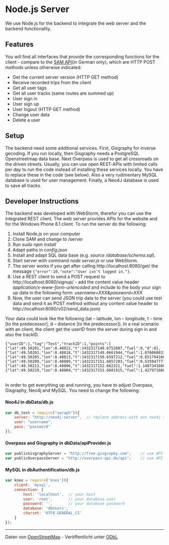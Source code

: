 # Node.js Server

We use Node.js for the backend to integrate the web server and the backend functionality.
## Features
You will find all interfaces that provide the corresponding functions for the client - compare to the [SAM API](../documentation/SAM-API.xlsx)(in German only), which are HTTP POST methods unless otherwise indicated: 

* Get the current server version (HTTP GET method)
* Receive recorded trips from the client
* Get all user tags
* Get all user tracks (same routes are summed up)
* User sign in
* User sign up
* User logout (HTTP GET method)
* Change user data
* Delete a user

## Setup
The backend need some additional services. First, Gisgraphy for inverse gecoding. If you run locally, then Gisgraphy needs a PostgreSQL Openstreetmap data base. Next Overpass is used to get all crossroads on the driven streets. Usually, you can use open REST-APIs with limited calls per day to run the code instead of installing these services locally. You have to replace these in the code (see below). Also a very rudimentary MySQL database is used for user management. Finally, a Neo4J database is used to save all tracks.

## Developer Instructions
The backend was developed with WebStorm, therefor you can use the integrated REST client. The web server provides APIs for the website and for the Windows Phone 8.1 client. To run the server do the following:

1. Install Node.js on your computer
2. Clone SAM and change to /server
3. Run *sudo npm install*
4. Adapt paths in *config.json*
5. Install and adapt SQL data base (e.g. *source <path>/database/schema.sql*).
6. Start server with command *node server.js* or use WebStorm.
7. The server works if you get after calling http://localhost:8080/get/ the message `{"error":10,"note":"User isn't logged in."}`.
8. Use a REST client to send a POST request to http://localhost:8080/signup/ - add the content value header *application/x-www-form-urlencoded* and include to the body your sign up data in the following form: *username=XXX&password=XXX*
9. Now, the user can send JSON trip data to the server (you could use test data and send it as POST method without any content value header to http://localhost:8080/v02/send_data.json)

Your data could look like the following (lat – latitude, lon – longitude, t – time [to the predecessor], d – distance [to the predecessor]). In a real scenario with an client, the client get the userID from the server during sign in and also the trackID.

```
{"userID":1,"tag":"Test","trackID":1,"points":[
{"lat":49.50201,"lon":8.48822,"t":1432317148.6752887,"fuel":0,"d":0},
{"lat":49.50203,"lon":8.48818,"t":1432317149.6661944,"fuel":1.0760608333333335,"d":3.85},
{"lat":49.50205,"lon":8.48813,"t":1432317150.6587212,"fuel":0.6517941666666667,"d":4.49},
{"lat":49.50209,"lon":8.48809,"t":1432317151.6657283,"fuel":0.5359477777777778,"d":4.73},
{"lat":49.50213,"lon":8.48806,"t":1432317152.662321,"fuel":1.1407341666666668,"d":5.61},
{"lat":49.50219,"lon":8.48804,"t":1432317153.6601915,"fuel":1.4279716666666666,"d":6.71}]}
```

<br/>In order to get everything up and running, you have to adjust Overpass, Gisgraphy, Neo4j and MySQL. You need to change the following:  
#### Neo4J in dbData/db.js
```javascript
var db_test = require("seraph")({
    server: "http://neo4j-server",  // replace address with own neo4j server
    user: "username",
    pass: "password"
});
```

#### Overpass and Gisgraphy in dbData/apiProvider.js
```javascript
var publicGisgraphyServer = "http://free.gisgraphy.com"; 	// use API
var publicOverpassServer = "http://overpass-api.de/api";	// use API
```

#### MySQL in dbAuthentification/db.js
```javascript
var knex = require('knex')({
    client: 'mysql',
    connection: {
        host: 'localhost', 	// your host
        user: 'root', 		// your database user
        password: '', 		// your database password
        database: 'dbUsers',
        charset: 'UTF8_GENERAL_CI'
    }
});
```


---
Daten von <a href="http://www.openstreetmap.org/">OpenStreetMap</a> - Veröffentlicht unter <a href="http://opendatacommons.org/licenses/odbl/">ODbL</a>
